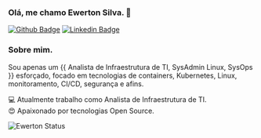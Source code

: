 ### Olá, me chamo Ewerton Silva. 👋

[![Github Badge](https://img.shields.io/badge/-Github-000?style=flat-square&logo=Github&logoColor=white&link=https://github.com/ewerton-silva00)](https://github.com/ewertonsilva00)
[![Linkedin Badge](https://img.shields.io/badge/-LinkedIn-blue?style=flat-square&logo=Linkedin&logoColor=white&link=https://www.linkedin.com/in/ewertonsilva00/)](https://www.linkedin.com/in/ewertonsilva00/)

### Sobre mim.

Sou apenas um {{ Analista de Infraestrutura de TI, SysAdmin Linux, SysOps }} esforçado, focado em tecnologias de containers, Kubernetes, Linux, monitoramento, CI/CD, segurança e afins.

:computer: Atualmente trabalho como Analista de Infraestrutura de TI.  
:heart_eyes: Apaixonado por tecnologias Open Source.  

![Ewerton Status](https://github-readme-stats.vercel.app/api?username=ewerton-silva00&show_icons=true)
